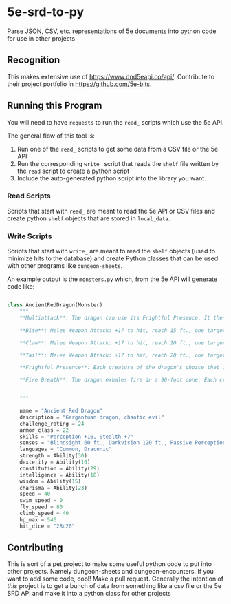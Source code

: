 # 5e-srd-to-py
Parse JSON, CSV, etc. representations of 5e documents into python code for use in other projects

## Recognition
This makes extensive use of https://www.dnd5eapi.co/api/. Contribute
to their project portfolio in https://github.com/5e-bits. 

## Running this Program

You will need to have `requests` to run the `read_` scripts which
use the 5e API.

The general flow of this tool is:

1. Run one of the `read_` scripts to get some data from a CSV file or the 5e API
2. Run the corresponding `write_` script that reads the `shelf` file written by the `read` script to create a python script
3. Include the auto-generated python script into the library you want.

### Read Scripts

Scripts that start with `read_` are meant to read the
5e API or CSV files and create python `shelf` objects that are stored in `local_data`.

### Write Scripts

Scripts that start with `write_` are meant to read the `shelf` objects
(used to minimize hits to the database) and create Python
classes that can be used with other programs like `dungeon-sheets`.

An example output is the `monsters.py` which, from the 5e API will generate code like:

```python

class AncientRedDragon(Monster):
    """
    **Multiattack**: The dragon can use its Frightful Presence. It then makes three attacks: one with its bite and two with its claws.

    **Bite**: Melee Weapon Attack: +17 to hit, reach 15 ft., one target. Hit: 21 (2d10 + 10) piercing damage plus 14 (4d6) fire damage.

    **Claw**: Melee Weapon Attack: +17 to hit, reach 10 ft., one target. Hit: 17 (2d6 + 10) slashing damage.

    **Tail**: Melee Weapon Attack: +17 to hit, reach 20 ft., one target. Hit: 19 (2d8 + 10) bludgeoning damage.

    **Frightful Presence**: Each creature of the dragon's choice that is within 120 feet of the dragon and aware of it must succeed on a DC 21 Wisdom saving throw or become frightened for 1 minute. A creature can repeat the saving throw at the end of each of its turns, ending the effect on itself on a success. If a creature's saving throw is successful or the effect ends for it, the creature is immune to the dragon's Frightful Presence for the next 24 hours.

    **Fire Breath**: The dragon exhales fire in a 90-foot cone. Each creature in that area must make a DC 24 Dexterity saving throw, taking 91 (26d6) fire damage on a failed save, or half as much damage on a successful one.


    """

    name = "Ancient Red Dragon"
    description = "Gargantuan dragon, chaotic evil"
    challenge_rating = 24
    armor_class = 22
    skills = "Perception +16, Stealth +7"
    senses = "Blindsight 60 ft., Darkvision 120 ft., Passive Perception 26"
    languages = "Common, Draconic"
    strength = Ability(30)
    dexterity = Ability(10)
    constitution = Ability(29)
    intelligence = Ability(18)
    wisdom = Ability(15)
    charisma = Ability(23)
    speed = 40
    swim_speed = 0
    fly_speed = 80
    climb_speed = 40
    hp_max = 546
    hit_dice = "28d20"

```

## Contributing

This is sort of a pet project to make some useful python code to put into other projects. Namely dungeon-sheets
and dungeon-encounters. If you want to add some code, cool! Make a pull request. Generally the intention of *this*
project is to get a bunch of data from something like a csv file or the 5e SRD API and make it into a python class
for other projects

